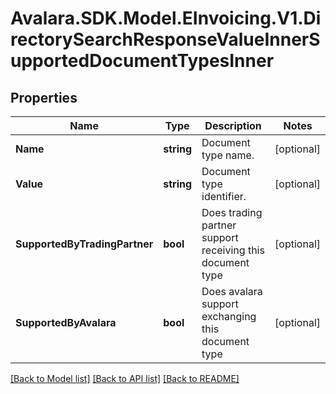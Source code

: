 # Avalara.SDK.Model.EInvoicing.V1.DirectorySearchResponseValueInnerSupportedDocumentTypesInner

## Properties

Name | Type | Description | Notes
------------ | ------------- | ------------- | -------------
**Name** | **string** | Document type name. | [optional] 
**Value** | **string** | Document type identifier. | [optional] 
**SupportedByTradingPartner** | **bool** | Does trading partner support receiving this document type | [optional] 
**SupportedByAvalara** | **bool** | Does avalara support exchanging this document type | [optional] 

[[Back to Model list]](../../../README.md#documentation-for-models) [[Back to API list]](../../../README.md#documentation-for-api-endpoints) [[Back to README]](../../../README.md)

